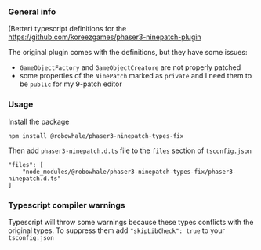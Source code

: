 ### General info

(Better) typescript definitions for the https://github.com/koreezgames/phaser3-ninepatch-plugin

The original plugin comes with the definitions, but they have some issues:
- `GameObjectFactory` and `GameObjectCreatore` are not properly patched
- some properties of the `NinePatch` marked as `private` and I need them to be `public` for my 9-patch editor


### Usage
Install the package
```
npm install @robowhale/phaser3-ninepatch-types-fix
```

Then add `phaser3-ninepatch.d.ts` file to the `files` section of `tsconfig.json`
```
"files": [
    "node_modules/@robowhale/phaser3-ninepatch-types-fix/phaser3-ninepatch.d.ts"
]
```


### Typescript compiler warnings
Typescript will throw some warnings because these types conflicts with the original types. 
To suppress them add `"skipLibCheck": true` to your `tsconfig.json`

